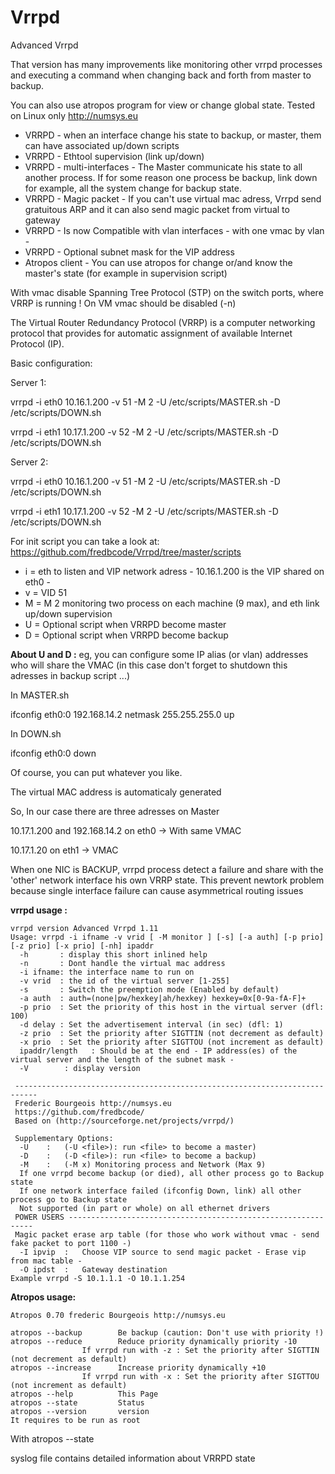 Vrrpd
=====

Advanced Vrrpd

That version has many improvements like monitoring other vrrpd processes and executing a command when changing back and forth from master to backup. 

You can also use atropos program for view or change global state. 
Tested on Linux only http://numsys.eu

* VRRPD - when an interface change his state to backup, or master, them can have associated up/down scripts
* VRRPD - Ethtool supervision (link up/down)
* VRRPD - multi-interfaces - The Master communicate his state to all another process. If for some reason one process be backup, link down for example, all the system change for backup state.
* VRRPD - Magic packet - If you can't use virtual mac adress, Vrrpd send gratuitous ARP and it can also send magic packet from virtual to gateway
* VRRPD - Is now Compatible with vlan interfaces - with one vmac by vlan -
* VRRPD - Optional subnet mask for the VIP address
* Atropos client - You can use atropos for change or/and know the master's state (for example in supervision script)

With vmac disable Spanning Tree Protocol (STP) on the switch ports, where VRRP is running !
On VM vmac should be disabled (-n)

The Virtual Router Redundancy Protocol (VRRP) is a computer networking protocol that provides for automatic assignment of available Internet Protocol (IP).

Basic configuration:

Server 1:

vrrpd -i eth0 10.16.1.200 -v 51 -M 2 -U /etc/scripts/MASTER.sh -D /etc/scripts/DOWN.sh

vrrpd -i eth1 10.17.1.200 -v 52 -M 2 -U /etc/scripts/MASTER.sh -D /etc/scripts/DOWN.sh

Server 2:

vrrpd -i eth0 10.16.1.200 -v 51 -M 2 -U /etc/scripts/MASTER.sh -D /etc/scripts/DOWN.sh

vrrpd -i eth1 10.17.1.200 -v 52 -M 2 -U /etc/scripts/MASTER.sh -D /etc/scripts/DOWN.sh

For init script you can take a look at: https://github.com/fredbcode/Vrrpd/tree/master/scripts

* i = eth to listen and VIP network adress - 10.16.1.200 is the VIP shared on eth0 -
* v = VID 51 
* M = M 2 monitoring two process on each machine (9 max), and eth link up/down supervision 
* U = Optional script when VRRPD become master
* D = Optional script when VRRPD become backup

**About U and D :** eg, you can configure some IP alias (or vlan) addresses who will share the VMAC (in this case don't forget to shutdown this adresses in backup script ...)

In MASTER.sh

ifconfig eth0:0 192.168.14.2 netmask 255.255.255.0 up

In DOWN.sh

ifconfig eth0:0 down

Of course, you can put whatever you like.

The virtual MAC address is automaticaly generated

So, In our case there are three adresses on Master

10.17.1.200 and 192.168.14.2 on eth0 -> With same VMAC

10.17.1.20 on eth1 -> VMAC

When one NIC is BACKUP, vrrpd process detect a failure and share with the 'other' network interface his own VRRP state.
This prevent newtork problem because single interface failure can cause asymmetrical routing issues

**vrrpd usage :**
```
vrrpd version Advanced Vrrpd 1.11
Usage: vrrpd -i ifname -v vrid [ -M monitor ] [-s] [-a auth] [-p prio] [-z prio] [-x prio] [-nh] ipaddr
  -h       : display this short inlined help
  -n       : Dont handle the virtual mac address
  -i ifname: the interface name to run on
  -v vrid  : the id of the virtual server [1-255]
  -s       : Switch the preemption mode (Enabled by default)
  -a auth  : auth=(none|pw/hexkey|ah/hexkey) hexkey=0x[0-9a-fA-F]+
  -p prio  : Set the priority of this host in the virtual server (dfl: 100)
  -d delay : Set the advertisement interval (in sec) (dfl: 1)
  -z prio  : Set the priority after SIGTTIN (not decrement as default)
  -x prio  : Set the priority after SIGTTOU (not increment as default)
  ipaddr/length   : Should be at the end - IP address(es) of the virtual server and the length of the subnet mask - 
  -V        : display version

 ---------------------------------------------------------------------------
 Frederic Bourgeois http://numsys.eu
 https://github.com/fredbcode/
 Based on (http://sourceforge.net/projects/vrrpd/)

 Supplementary Options: 
  -U	:	(-U <file>): run <file> to become a master)
  -D	:	(-D <file>): run <file> to become a backup)
  -M	:	(-M x) Monitoring process and Network (Max 9)
  If one vrrpd become backup (or died), all other process go to Backup state
  If one network interface failed (ifconfig Down, link) all other process go to Backup state
  Not supported (in part or whole) on all ethernet drivers
 POWER USERS --------------------------------------------------------------
 Magic packet erase arp table (for those who work without vmac - send fake packet to port 1100 -)
  -I ipvip	:	Choose VIP source to send magic packet - Erase vip from mac table -
  -O ipdst	:	Gateway destination
Example vrrpd -S 10.1.1.1 -O 10.1.1.254
```
**Atropos usage:**
```
Atropos 0.70 frederic Bourgeois http://numsys.eu

atropos --backup 		Be backup (caution: Don't use with priority !)
atropos --reduce 		Reduce priority dynamically priority -10
				If vrrpd run with -z : Set the priority after SIGTTIN (not decrement as default)
atropos --increase 		Increase priority dynamically +10 
				If vrrpd run with -x : Set the priority after SIGTTOU (not increment as default)
atropos --help			This Page
atropos --state			Status 
atropos --version		version 
It requires to be run as root 
```

With atropos --state

syslog file contains detailed information about VRRPD state 
